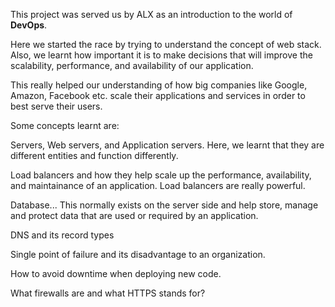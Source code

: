 This project was served us by ALX as an introduction to the world of **DevOps**.

Here we started the race by trying to understand the concept of web stack. Also, we learnt how important it is to make decisions that will improve the scalability, performance, and availability of our application.

This really helped our understanding of how big companies like Google, Amazon, Facebook etc. scale their applications and services in order to best serve their users.


Some concepts learnt are:

Servers, Web servers, and Application servers. Here, we learnt that they are different entities and function differently.

Load balancers and how they help scale up the performance, availability, and maintainance of an application. Load balancers are really powerful.

Database... This normally exists on the server side and help store, manage and protect data that are used or required by an application.

DNS and its record types

Single point of failure and its disadvantage to an organization.

How to avoid downtime when deploying new code.

What firewalls are and what HTTPS stands for?